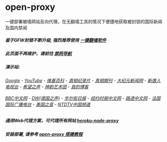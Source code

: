 # open-proxy
一键部署被墙网站反向代理，在无翻墙工具的情况下便捷地获取被封锁的国际新闻及国内禁闻

##### 鉴于GFW封锁不断升级, 强烈推荐使用 [一键翻墙软件](https://git.io/vxSh5)

##### 此页面不再维护，请前往 [禁网导航](https://git.io/vpY0a)

#####  演示站:
######  [Google](http://140.82.50.143:8888/search?q=425事件) - [YouTube](http://140.82.50.143:8700/results?search_query=425事件) - [维基百科](http://140.82.50.143:8100/wiki/喬高-麥塔斯調查報告) - [真相纪录片](http://140.82.50.143:10080/videos) - [真相期刊](http://140.82.50.143:8300/display.aspx?category_id=3&zhuanti_id=2) - [大纪元新闻网](http://140.82.50.143:10080) - [新唐人电视台](http://140.82.50.143:8000) - [希望之声](http://140.82.50.143:8200) - [神韵艺术团](http://140.82.50.143:8000/xtr/gb/prog673.html) - [我的博客](http://140.82.50.143:10000/)<br/> <br/> [BBC中文网](http://140.82.50.143:9100/zhongwen) - [DW(德国之声)](http://140.82.50.143:9200/zh/在线报导/s-9058?&zhongwen=simp) - [华尔街日报](http://140.82.50.143:9300) - [纽约时报中文网](http://140.82.50.143:9400) - [路透中文网](http://140.82.50.143:9500/) - [法国国际广播电台](http://140.82.50.143:9600/) - [美国之音](http://140.82.50.143:9700/) - [NTDTV中国频道](http://140.82.50.143:10080/videos/tv.html)

##### 通用Web代理方案，可代理所有网站 [heroku-node-proxy](https://github.com/gfw-breaker/heroku-node-proxy#--end--) 

##### 安装部署, 请参考 [open-proxy 搭建教程](https://github.com/gfw-breaker/open-proxy/wiki#open-proxy-%E6%90%AD%E5%BB%BA%E6%95%99%E7%A8%8B)

